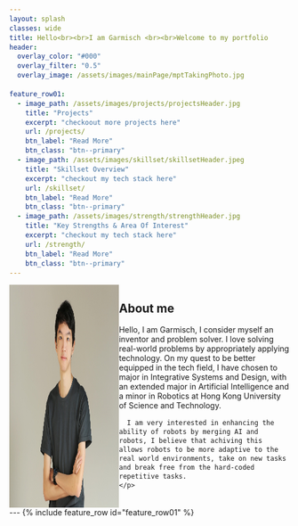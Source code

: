 ```yaml
---
layout: splash
classes: wide
title: Hello<br><br>I am Garmisch <br><br>Welcome to my portfolio
header:
  overlay_color: "#000"
  overlay_filter: "0.5"
  overlay_image: /assets/images/mainPage/mptTakingPhoto.jpg

feature_row01:
  - image_path: /assets/images/projects/projectsHeader.jpg
    title: "Projects"
    excerpt: "checkoout more projects here"
    url: /projects/
    btn_label: "Read More"
    btn_class: "btn--primary"
  - image_path: /assets/images/skillset/skillsetHeader.jpeg
    title: "Skillset Overview"
    excerpt: "checkout my tech stack here"
    url: /skillset/
    btn_label: "Read More"
    btn_class: "btn--primary"
  - image_path: /assets/images/strength/strengthHeader.jpg
    title: "Key Strengths & Area Of Interest"
    excerpt: "checkout my tech stack here"
    url: /strength/
    btn_label: "Read More"
    btn_class: "btn--primary"
---
```

<div style="display: flex; justify-content: space-between;">
  <div style="width: 45%;">
    <img src="/assets/images/mainPage/Portrait.jpg" alt="Profile Picture" width="400" height="400" style="float: left; margin-right: 20px;">
  </div>
  <div style="width: 70%;">
    <h2>About me</h2>
    <p style="text-align: left;">
      Hello, I am Garmisch, I consider myself an inventor and problem solver. I love solving real-world problems by appropriately applying technology. On my quest to be better equipped in the tech field, I have chosen to major in Integrative Systems and Design, with an extended major in Artificial Intelligence and a minor in Robotics at Hong Kong University of Science and Technology.

      I am very interested in enhancing the ability of robots by merging AI and robots, I believe that achiving this allows robots to be more adaptive to the real world environments, take on new tasks and break free from the hard-coded repetitive tasks.
    </p>
  </div>
</div>
---
{% include feature_row id="feature_row01" %}

